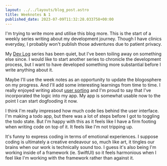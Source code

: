 ```yaml
---
layout: ../../layouts/blog_post.astro
title: Weeknotes № 1
published_date: 2023-07-09T11:32:28.033758+00:00
---
```


I'm trying to write more and utilise this blog more. This is the start of a weekly series writing about my development journey. Though I have clinics everyday, I probably won't publish those adventures due to patient privacy.

My [Dev Log](https://slowlearner.quest/dev-log-5/) series has been quiet, but I've been toiling away on something else since. I would like to start another series to chronicle the development process, but I want to have developed something more substantial before I write anything about it.

Maybe I'll use the week notes as an opportunity to update the blogosphere on my progress. And I'll add some interesting learnings from time to time. I really enjoyed writing about [user sorting](https://slowlearner.quest/user-sorting-in-swift-and-core-data/) and I'm proud to say that I've incorporated the logic into my app. My app is somewhat usable now to the point I can start dogfooding it now.

I think I'm really impressed how much code lies behind the user interface. I'm making a todo app, but there was a lot of steps before I got to toggling the todo state. But I'm happy with this as it feels like I have a firm footing when writing code on top of it. It feels like I'm not tripping up.

It's funny to express coding in terms of emotional experiences. I suppose coding is ultimately a creative endeavour so, much like art, it tingles our brains when our work is technically sound too. I guess it's also being I'm working inside of a framework (ie. SwiftUI) so it feels harmonious when I feel like I'm working with the framework rather than against it.
